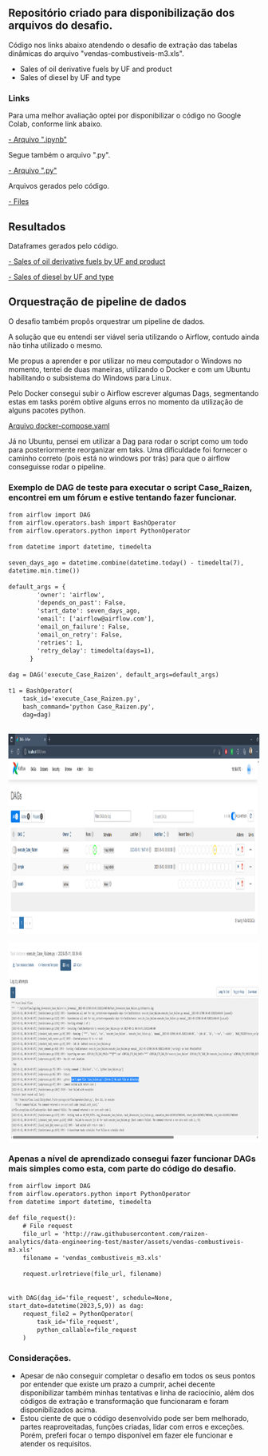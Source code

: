 ## Repositório criado para disponibilização dos arquivos do desafio.

Código nos links abaixo atendendo o desafio de extração das tabelas dinâmicas do arquivo "vendas-combustiveis-m3.xls".

- Sales of oil derivative fuels by UF and product
- Sales of diesel by UF and type


### Links
Para uma melhor avaliação optei por disponibilizar o código no Google Colab, conforme link abaixo.

[- Arquivo ".ipynb"](https://github.com/LoreviceP/desafio_case/blob/main/case_data_engineering_test.ipynb)

Segue também o arquivo ".py".

[- Arquivo ".py"](https://github.com/LoreviceP/desafio_case/blob/main/case_data_engineering_test.py)

Arquivos gerados pelo código.

[- Files](https://github.com/LoreviceP/desafio_case/tree/main/files)

## Resultados

Dataframes gerados pelo código.

[- Sales of oil derivative fuels by UF and product](https://github.com/LoreviceP/desafio_case/blob/main/images/sales_of_oil_derivatives_fuels_by_uf_and_product.PNG)

[- Sales of diesel by UF and type](https://github.com/LoreviceP/desafio_case/blob/main/images/sales_of_diesel_by_uf_and_type.PNG)

## Orquestração de pipeline de dados

O desafio também propôs orquestrar um pipeline de dados.

A solução que eu entendi ser viável seria utilizando o Airflow, contudo ainda não tinha utilizado o mesmo.

Me propus a aprender e por utilizar no meu computador o Windows no momento, tentei de duas maneiras, utilizando o Docker e com um Ubuntu habilitando o subsistema do Windows para Linux.

Pelo Docker consegui subir o Airflow escrever algumas Dags, segmentando estas em tasks porém obtive alguns erros no momento da utilização de alguns pacotes python.

[Arquivo docker-compose.yaml](https://github.com/LoreviceP/desafio_case/blob/main/files/docker-compose.yaml)

Já no Ubuntu, pensei em utilizar a Dag para rodar o script como um todo para posteriormente reorganizar em taks.
Uma dificuldade foi fornecer o caminho correto (pois está no windows por trás) para que o airflow conseguisse rodar o pipeline.


### Exemplo de DAG de teste para executar o script Case_Raizen, encontrei em um fórum e estive tentando fazer funcionar.

    from airflow import DAG
    from airflow.operators.bash import BashOperator
    from airflow.operators.python import PythonOperator

    from datetime import datetime, timedelta

    seven_days_ago = datetime.combine(datetime.today() - timedelta(7), datetime.min.time())

    default_args = {
            'owner': 'airflow',
            'depends_on_past': False,
            'start_date': seven_days_ago,
            'email': ['airflow@airflow.com'],
            'email_on_failure': False,
            'email_on_retry': False,
            'retries': 1,
            'retry_delay': timedelta(days=1),
          }

    dag = DAG('execute_Case_Raizen', default_args=default_args)

    t1 = BashOperator(
        task_id='execute_Case_Raizen.py',
        bash_command='python Case_Raizen.py',
        dag=dag)
        
 </div>
<div style="display: inline_block"><br>
  <img align="center" alt="Airflow-test" height="400" width="1000" src="https://github.com/LoreviceP/desafio_case/blob/main/images/airflow_execute_script(1).png">
</div>
</div>
<div style="display: inline_block"><br>
  <img align="center" alt="Airflow-test" height="400" width="1000" src="https://github.com/LoreviceP/desafio_case/blob/main/images/log_erro.PNG">
</div>



### Apenas a nível de aprendizado consegui fazer funcionar DAGs mais simples como esta, com parte do código do desafio.

    from airflow import DAG
    from airflow.operators.python import PythonOperator
    from datetime import datetime, timedelta

    def file_request():
        # File request
        file_url = 'http://raw.githubusercontent.com/raizen-analytics/data-engineering-test/master/assets/vendas-combustiveis-m3.xls'
        filename = 'vendas_combustiveis_m3.xls'

        request.urlretrieve(file_url, filename)


    with DAG(dag_id='file_request', schedule=None, start_date=datetime(2023,5,9)) as dag:
        request_file2 = PythonOperator(
            task_id='file_request',
            python_callable=file_request
        )
### Considerações.

- Apesar de não conseguir completar o desafio em todos os seus pontos por entender que existe um prazo a cumprir, achei decente disponibilizar também minhas tentativas e linha de raciocínio, além dos códigos de extração e transformação que funcionaram e foram disponibilizados acima.
- Estou ciente de que o código desenvolvido pode ser bem melhorado, partes reaproveitadas,  funções criadas, lidar com erros e exceções.
Porém, preferi focar o tempo disponível em fazer ele funcionar e atender os requisitos.

